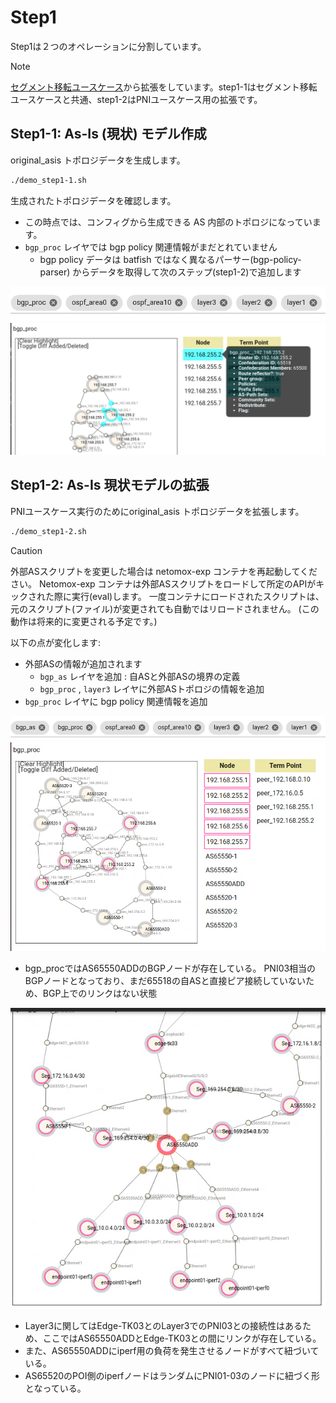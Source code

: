 # Step1
Step1は２つのオペレーションに分割しています。

> [!NOTE]
> [セグメント移転ユースケース](../move_seg/introduction.md)から拡張をしています。step1-1はセグメント移転ユースケースと共通、step1-2はPNIユースケース用の拡張です。

## Step1-1: **As-Is (現状) モデル作成**

original_asis トポロジデータを生成します。

```bash
./demo_step1-1.sh
```

生成されたトポロジデータを確認します。

- この時点では、コンフィグから生成できる AS 内部のトポロジになっています。
- `bgp_proc` レイヤでは bgp policy 関連情報がまだとれていません
    - bgp policy データは batfish ではなく異なるパーサー(bgp-policy-parser) からデータを取得して次のステップ(step1-2)で追加します

![layers](fig/step11_layers.png)
![bgp_proc layer](fig/step11_bgp_proc.png)

## Step1-2: As-Is 現状モデルの拡張

PNIユースケース実行のためにoriginal_asis トポロジデータを拡張します。

```bash
./demo_step1-2.sh
```

> [!CAUTION]
> 外部ASスクリプトを変更した場合は netomox-exp コンテナを再起動してください。
> Netomox-exp コンテナは外部ASスクリプトをロードして所定のAPIがキックされた際に実行(eval)します。
> 一度コンテナにロードされたスクリプトは、元のスクリプト(ファイル)が変更されても自動ではリロードされません。
> (この動作は将来的に変更される予定です。)

以下の点が変化します:
- 外部ASの情報が追加されます
  - `bgp_as` レイヤを追加 : 自ASと外部ASの境界の定義
  - `bgp_proc` , `layer3` レイヤに外部ASトポロジの情報を追加
- `bgp_proc` レイヤに bgp policy 関連情報を追加

![layers](fig/step12_layers.png)
![bgp_proc layer](fig/step12_bgp_proc.png)
- bgp_procではAS65550ADDのBGPノードが存在している。
  PNI03相当のBGPノードとなっており、まだ65518の自ASと直接ピア接続していないため、BGP上でのリンクはない状態

![alt text](fig/step12_layer3_pni03.png)
- Layer3に関してはEdge-TK03とのLayer3でのPNI03との接続性はあるため、ここではAS65550ADDとEdge-TK03との間にリンクが存在している。
- また、AS65550ADDにiperf用の負荷を発生させるノードがすべて紐づいている。
- AS65520のPOI側のiperfノードはランダムにPNI01-03のノードに紐づく形となっている。